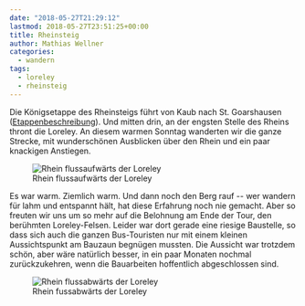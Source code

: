 ```yaml
---
date: "2018-05-27T21:29:12"
lastmod: 2018-05-27T23:51:25+00:00
title: Rheinsteig
author: Mathias Wellner
categories:
  - wandern
tags:
  - loreley
  - rheinsteig
---
```

Die Königsetappe des Rheinsteigs führt von Kaub nach St. Goarshausen ([Etappenbeschreibung](https://www.tourenplaner-rheinland-pfalz.de/de/tour/praedikats-fernwanderweg/rheinsteig-07.-etappe-kaub--st.-goarshausen-sued-nord-/1537231/)). Und mitten drin, an der engsten Stelle des Rheins thront die Loreley. An diesem warmen Sonntag wanderten wir die ganze Strecke, mit wunderschönen Ausblicken über den Rhein und ein paar knackigen Anstiegen. 

<figure>
  <img sizes="100vw" srcset="https://farm1.staticflickr.com/881/42394426011_9520e9ca12_n.jpg 320w, https://farm1.staticflickr.com/881/42394426011_9520e9ca12_z.jpg 640w, https://farm1.staticflickr.com/881/42394426011_9520e9ca12_c.jpg 800w, https://farm1.staticflickr.com/881/42394426011_90b6eb07b4_h.jpg 1600w, https://farm1.staticflickr.com/881/42394426011_6f77fabdcb_k.jpg 2048w" src="https://farm1.staticflickr.com/881/42394426011_9520e9ca12_b.jpg" alt="Rhein flussaufwärts der Loreley">
  <figcaption>Rhein flussaufwärts der Loreley</figcaption>
</figure>

<!--more-->

Es war warm. Ziemlich warm. Und dann noch den Berg rauf -- wer wandern für lahm und entspannt hält, hat diese Erfahrung noch nie gemacht. Aber so freuten wir uns um so mehr auf die Belohnung am Ende der Tour, den berühmten Loreley-Felsen. Leider war dort gerade eine riesige Baustelle, so dass sich auch die ganzen Bus-Touristen nur mit einem kleinen Aussichtspunkt am Bauzaun begnügen mussten. Die Aussicht war trotzdem schön, aber wäre natürlich besser, in ein paar Monaten nochmal zurückzukehren, wenn die Bauarbeiten hoffentlich abgeschlossen sind. 

<figure>
  <img sizes="100vw" srcset="https://farm2.staticflickr.com/1748/27523944127_690a43316a_n.jpg 320w, https://farm2.staticflickr.com/1748/27523944127_690a43316a_z.jpg 640w, https://farm2.staticflickr.com/1748/27523944127_690a43316a_c.jpg 800w, https://farm2.staticflickr.com/1748/27523944127_b6dd19fcab_h.jpg 1600w, https://farm2.staticflickr.com/1748/27523944127_674131b829_k.jpg 2048w" src="https://farm2.staticflickr.com/1748/27523944127_690a43316a_b.jpg" alt="Rhein flussabwärts der Loreley">
  <figcaption>Rhein fussabwärts der Loreley</figcaption>
</figure>

